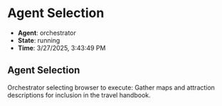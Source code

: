 # Agent Selection

- **Agent**: orchestrator
- **State**: running
- **Time**: 3/27/2025, 3:43:49 PM

## Agent Selection

Orchestrator selecting browser to execute: Gather maps and attraction descriptions for inclusion in the travel handbook.

